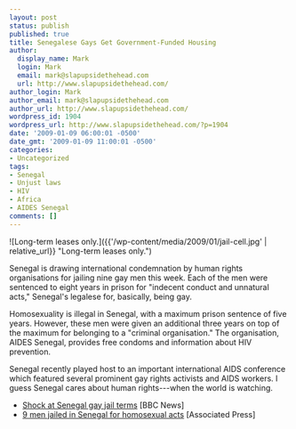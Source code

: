```yaml
---
layout: post
status: publish
published: true
title: Senegalese Gays Get Government-Funded Housing
author:
  display_name: Mark
  login: Mark
  email: mark@slapupsidethehead.com
  url: http://www.slapupsidethehead.com/
author_login: Mark
author_email: mark@slapupsidethehead.com
author_url: http://www.slapupsidethehead.com/
wordpress_id: 1904
wordpress_url: http://www.slapupsidethehead.com/?p=1904
date: '2009-01-09 06:00:01 -0500'
date_gmt: '2009-01-09 11:00:01 -0500'
categories:
- Uncategorized
tags:
- Senegal
- Unjust laws
- HIV
- Africa
- AIDES Senegal
comments: []
---
```

![Long-term leases only.]({{'/wp-content/media/2009/01/jail-cell.jpg' | relative_url}} "Long-term leases only.")

Senegal is drawing international condemnation by human rights organisations for jailing nine gay men this week. Each of the men were sentenced to eight years in prison for "indecent conduct and unnatural acts," Senegal's legalese for, basically, being gay.

Homosexuality is illegal in Senegal, with a maximum prison sentence of five years. However, these men were given an additional three  years on top of the maximum for belonging to a "criminal organisation." The organisation, AIDES Senegal, provides free condoms and information about HIV prevention.

Senegal recently played host to an important international AIDS conference which featured several prominent gay rights activists and AIDS workers. I guess Senegal cares about human rights---when the world is watching.

- [Shock at Senegal gay jail terms](http://news.bbc.co.uk/1/hi/world/africa/7817100.stm) [BBC News]
- [9 men jailed in Senegal for homosexual acts](http://www.google.com/hostednews/ap/article/ALeqM5hSQFY8-m41hVkGFg2pNSrPVRavDgD95J1G3G8) [Associated Press]
